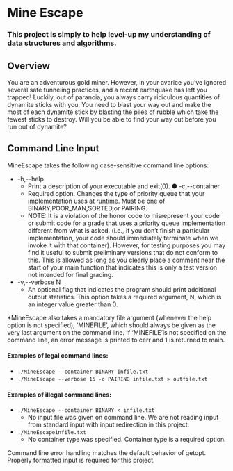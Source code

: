 # Mine Escape

### This project is simply to help level-up my understanding of data structures and algorithms.

## Overview
You are an adventurous gold miner. However, in your avarice you’ve ignored several safe­ tunneling practices, and a recent earthquake has left you trapped! Luckily, out of paranoia, you always carry ridiculous quantities of dynamite sticks with you. You need to blast your way out and make the most of each dynamite stick by blasting the piles of rubble which take the fewest sticks to destroy. Will you be able to find your way out before you run out of dynamite?

## Command Line Input
MineEscape takes the following case-sensitive command line options:
* -h,--help
  * Print a description of your executable and exit(0). ● -c,--container
  * Required option. Changes the type of priority queue that your implementation uses at runtime. Must be one of BINARY,POOR_MAN,SORTED,or PAIRING.
  * NOTE: It is a violation of the honor code to misrepresent your code or submit code for a grade that uses a priority queue implementation different from what is asked. (i.e., if you don’t finish a particular implementation, your code should immediately terminate when we invoke it with that container). However, for testing purposes you may find it useful to submit preliminary versions that do not conform to this. This is allowed as long as you clearly place a comment near the start of your main function that indicates this is only a test version not intended for final grading.
* -v,--verbose N
  * An optional flag that indicates the program should print additional output statistics. This option takes a required argument, N, which is an integer value greater than 0.

*MineEscape also takes a mandatory file argument (whenever the help option is not specified), ‘MINEFILE’, which should always be given as the very last argument on the command line. If ‘MINEFILE’is not specified on the command line, an error message is printed to cerr and 1 is returned to main.

#### Examples of legal command lines:
* `./MineEscape --container BINARY infile.txt`
* `./MineEscape --verbose 15 -c PAIRING infile.txt > outfile.txt`
#### Examples of illegal command lines:
* `./MineEscape --container BINARY < infile.txt`
  * No input file was given on command line. We are not reading input from standard input with input redirection in this project.
* `./MineEscapeinfile.txt`
  * No container type was specified. Container type is a required option.

Command line error handling matches the default behavior of getopt.
Properly formatted input is required for this project. 
